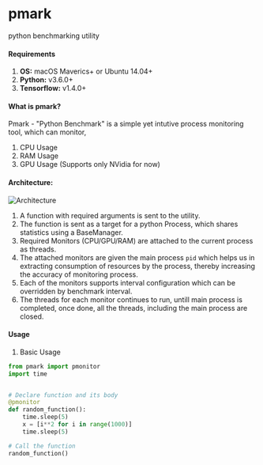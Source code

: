 # pmark
python benchmarking utility

#### Requirements  
1. **OS:** macOS Maverics+ or Ubuntu 14.04+  
2. **Python:** v3.6.0+ 
3. **Tensorflow:** v1.4.0+ 


#### What is pmark?
Pmark - "Python Benchmark" is a simple yet intutive process monitoring tool, which can monitor,
1. CPU Usage
2. RAM Usage
3. GPU Usage (Supports only NVidia for now)

#### Architecture:
![Architecture](https://github.com/kingspp/pmark/blob/master/pmark.png)

1. A function with required arguments is sent to the utility.
2. The function is sent as a target for a python Process, which shares statistics using a BaseManager. 
3. Required Monitors (CPU/GPU/RAM) are attached to the current process as threads.
4. The attached monitors are given the main process `pid` which helps us in extracting consumption of resources by the process,
thereby increasing the accuracy of monitoring process.
5. Each of the monitors supports interval configuration which can be overridden by benchmark interval.
6. The threads for each monitor continues to run, untill main process is completed, once done, all the threads,
including the main process are closed. 


#### Usage


1. Basic Usage
```python
from pmark import pmonitor
import time


# Declare function and its body
@pmonitor
def random_function():
    time.sleep(5)
    x = [i**2 for i in range(1000)]
    time.sleep(5)

# Call the function
random_function()
    

```